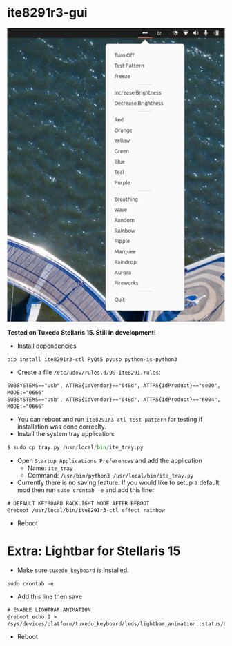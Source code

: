 # ite8291r3-gui

![](imgs/ss.png)

**Tested on Tuxedo Stellaris 15. Still in development!**

- Install dependencies

```
pip install ite8291r3-ctl PyQt5 pyusb python-is-python3
```

- Create a file `/etc/udev/rules.d/99-ite8291.rules`:

```
SUBSYSTEMS=="usb", ATTRS{idVendor}=="048d", ATTRS{idProduct}=="ce00", MODE:="0666"
SUBSYSTEMS=="usb", ATTRS{idVendor}=="048d", ATTRS{idProduct}=="6004", MODE:="0666"
```

- You can reboot and run `ite8291r3-ctl test-pattern` for testing if installation was done correclty.
- Install the system tray application:

```python
$ sudo cp tray.py /usr/local/bin/ite_tray.py
```

- Open `Startup Applications Preferences` and add the application
  - Name: `ite_tray`
  - Command: `/usr/bin/python3 /usr/local/bin/ite_tray.py`
- Currently there is no saving feature. If you would like to setup a default mod then run `sudo crontab -e`  and add this line:

```
# DEFAULT KEYBOARD BACKLIGHT MODE AFTER REBOOT
@reboot /usr/local/bin/ite8291r3-ctl effect rainbow
```

- Reboot



# Extra: Lightbar for Stellaris 15

- Make sure `tuxedo_keyboard` is installed.

```
sudo crontab -e
```

- Add this line then save

```
# ENABLE LIGHTBAR ANIMATION
@reboot echo 1 > /sys/devices/platform/tuxedo_keyboard/leds/lightbar_animation::status/brightness
```

- Reboot

